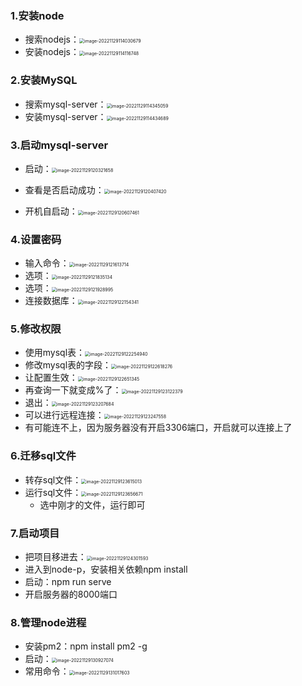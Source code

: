 ### 1.安装node

- 搜索nodejs：<img src="images/image-20221129114030679.png" alt="image-20221129114030679" style="zoom:50%;" />
- 安装nodejs：<img src="images/image-20221129114116748.png" alt="image-20221129114116748" style="zoom:50%;" />

### 2.安装MySQL

- 搜索mysql-server：<img src="images/image-20221129114345059.png" alt="image-20221129114345059" style="zoom:50%;" />
- 安装mysql-server：<img src="images/image-20221129114434689.png" alt="image-20221129114434689" style="zoom:50%;" />

### 3.启动mysql-server

- 启动：<img src="images/image-20221129120321658.png" alt="image-20221129120321658" style="zoom:50%;" />

- 查看是否启动成功：<img src="images/image-20221129120407420.png" alt="image-20221129120407420" style="zoom:50%;" />
- 开机自启动：<img src="images/image-20221129120607461.png" alt="image-20221129120607461" style="zoom:50%;" />

### 4.设置密码

- 输入命令：<img src="images/image-20221129121613714.png" alt="image-20221129121613714" style="zoom:50%;" />
- 选项：<img src="images/image-20221129121835134.png" alt="image-20221129121835134" style="zoom:50%;" />
- 选项：<img src="images/image-20221129121928995.png" alt="image-20221129121928995" style="zoom:50%;" />
- 连接数据库：<img src="images/image-20221129122154341.png" alt="image-20221129122154341" style="zoom:50%;" />

### 5.修改权限

- 使用mysql表：<img src="images/image-20221129122254940.png" alt="image-20221129122254940" style="zoom:50%;" />
- 修改mysql表的字段：<img src="images/image-20221129122618276.png" alt="image-20221129122618276" style="zoom:50%;" />
- 让配置生效：<img src="images/image-20221129122651345.png" alt="image-20221129122651345" style="zoom:50%;" />
- 再查询一下就变成%了：<img src="images/image-20221129123122379.png" alt="image-20221129123122379" style="zoom:50%;" />
- 退出：<img src="images/image-20221129123207684.png" alt="image-20221129123207684" style="zoom:50%;" />
- 可以进行远程连接：<img src="images/image-20221129123247558.png" alt="image-20221129123247558" style="zoom:50%;" />
- 有可能连不上，因为服务器没有开启3306端口，开启就可以连接上了

### 6.迁移sql文件

- 转存sql文件：<img src="images/image-20221129123615013.png" alt="image-20221129123615013" style="zoom:50%;" />
- 运行sql文件：<img src="images/image-20221129123656671.png" alt="image-20221129123656671" style="zoom:50%;" />
  - 选中刚才的文件，运行即可

### 7.启动项目

- 把项目移进去：<img src="images/image-20221129124301593.png" alt="image-20221129124301593" style="zoom: 50%;" />
- 进入到node-p，安装相关依赖npm install
- 启动：npm run serve
- 开启服务器的8000端口

### 8.管理node进程

- 安装pm2：npm install pm2 -g
- 启动：<img src="images/image-20221129130927074.png" alt="image-20221129130927074" style="zoom:50%;" />
- 常用命令：<img src="images/image-20221129131017603.png" alt="image-20221129131017603" style="zoom:50%;" />

